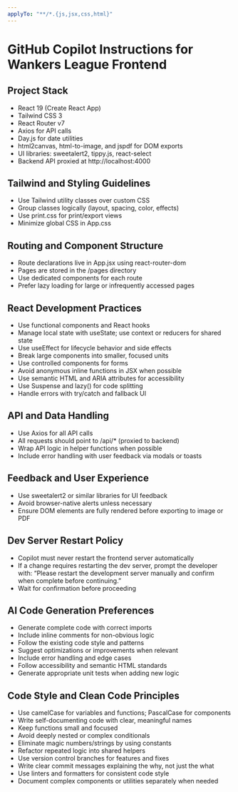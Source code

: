 ```yaml
---
applyTo: "**/*.{js,jsx,css,html}"
---
```


# GitHub Copilot Instructions for Wankers League Frontend

## Project Stack

- React 19 (Create React App)
- Tailwind CSS 3
- React Router v7
- Axios for API calls
- Day.js for date utilities
- html2canvas, html-to-image, and jspdf for DOM exports
- UI libraries: sweetalert2, tippy.js, react-select
- Backend API proxied at http://localhost:4000

## Tailwind and Styling Guidelines

- Use Tailwind utility classes over custom CSS
- Group classes logically (layout, spacing, color, effects)
- Use print.css for print/export views
- Minimize global CSS in App.css

## Routing and Component Structure

- Route declarations live in App.jsx using react-router-dom
- Pages are stored in the /pages directory
- Use dedicated components for each route
- Prefer lazy loading for large or infrequently accessed pages

## React Development Practices

- Use functional components and React hooks
- Manage local state with useState; use context or reducers for shared state
- Use useEffect for lifecycle behavior and side effects
- Break large components into smaller, focused units
- Use controlled components for forms
- Avoid anonymous inline functions in JSX when possible
- Use semantic HTML and ARIA attributes for accessibility
- Use Suspense and lazy() for code splitting
- Handle errors with try/catch and fallback UI

## API and Data Handling

- Use Axios for all API calls
- All requests should point to /api/* (proxied to backend)
- Wrap API logic in helper functions when possible
- Include error handling with user feedback via modals or toasts

## Feedback and User Experience

- Use sweetalert2 or similar libraries for UI feedback
- Avoid browser-native alerts unless necessary
- Ensure DOM elements are fully rendered before exporting to image or PDF

## Dev Server Restart Policy

- Copilot must never restart the frontend server automatically
- If a change requires restarting the dev server, prompt the developer with:
  “Please restart the development server manually and confirm when complete before continuing.”
- Wait for confirmation before proceeding

## AI Code Generation Preferences

- Generate complete code with correct imports
- Include inline comments for non-obvious logic
- Follow the existing code style and patterns
- Suggest optimizations or improvements when relevant
- Include error handling and edge cases
- Follow accessibility and semantic HTML standards
- Generate appropriate unit tests when adding new logic

## Code Style and Clean Code Principles

- Use camelCase for variables and functions; PascalCase for components
- Write self-documenting code with clear, meaningful names
- Keep functions small and focused
- Avoid deeply nested or complex conditionals
- Eliminate magic numbers/strings by using constants
- Refactor repeated logic into shared helpers
- Use version control branches for features and fixes
- Write clear commit messages explaining the why, not just the what
- Use linters and formatters for consistent code style
- Document complex components or utilities separately when needed